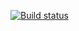 [![Build status](https://ci.appveyor.com/api/projects/status/3dnk4urcitud3dhc/branch/main?svg=true)](https://ci.appveyor.com/project/TriksterTripster/carddelivery/branch/main)
